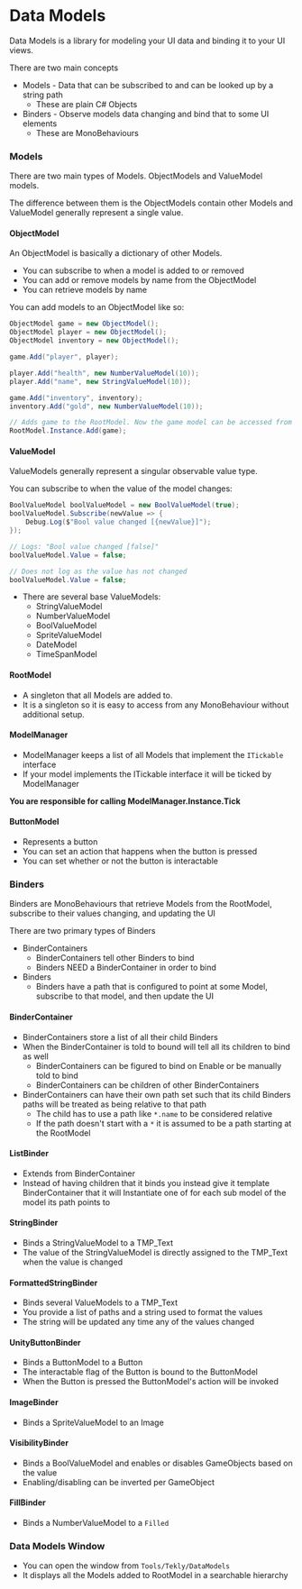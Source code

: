 # Data Models
Data Models is a library for modeling your UI data and binding it to your UI views.

There are two main concepts
- Models - Data that can be subscribed to and can be looked up by a string path
  - These are plain C# Objects
- Binders - Observe models data changing and bind that to some UI elements
   - These are MonoBehaviours 

### Models
There are two main types of Models. ObjectModels and ValueModel models.

The difference between them is the ObjectModels contain other Models and ValueModel generally represent a single value.

#### ObjectModel
An ObjectModel is basically a dictionary of other Models.

- You can subscribe to when a model is added to or removed
- You can add or remove models by name from the ObjectModel
- You can retrieve models by name

You can add models to an ObjectModel like so:

```csharp
ObjectModel game = new ObjectModel();
ObjectModel player = new ObjectModel();
ObjectModel inventory = new ObjectModel();

game.Add("player", player);

player.Add("health", new NumberValueModel(10));
player.Add("name", new StringValueModel(10));

game.Add("inventory", inventory);
inventory.Add("gold", new NumberValueModel(10));

// Adds game to the RootModel. Now the game model can be accessed from any Binder
RootModel.Instance.Add(game);
```

#### ValueModel
ValueModels generally represent a singular observable value type.

You can subscribe to when the value of the model changes:

```csharp
BoolValueModel boolValueModel = new BoolValueModel(true);
boolValueModel.Subscribe(newValue => {
    Debug.Log($"Bool value changed [{newValue}]");
});

// Logs: "Bool value changed [false]" 
boolValueModel.Value = false;

// Does not log as the value has not changed
boolValueModel.Value = false;
```

- There are several base ValueModels:
  - StringValueModel
  - NumberValueModel
  - BoolValueModel
  - SpriteValueModel
  - DateModel
  - TimeSpanModel

#### RootModel
- A singleton that all Models are added to. 
- It is a singleton so it is easy to access from any MonoBehaviour without additional setup.


#### ModelManager
- ModelManager keeps a list of all Models that implement the `ITickable` interface
- If your model implements the ITickable interface it will be ticked by ModelManager

**You are responsible for calling ModelManager.Instance.Tick**

#### ButtonModel
- Represents a button
- You can set an action that happens when the button is pressed
- You can set whether or not the button is interactable

### Binders
Binders are MonoBehaviours that retrieve Models from the RootModel, subscribe to their values changing, and updating the UI

There are two primary types of Binders

- BinderContainers
  - BinderContainers tell other Binders to bind
  - Binders NEED a BinderContainer in order to bind
- Binders
  - Binders have a path that is configured to point at some Model, subscribe to that model, and then update the UI

#### BinderContainer
- BinderContainers store a list of all their child Binders
- When the BinderContainer is told to bound will tell all its children to bind as well
  - BinderContainers can be figured to bind on Enable or be manually told to bind
  - BinderContainers can be children of other BinderContainers
- BinderContainers can have their own path set such that its child Binders paths will be treated as being relative to that path
  - The child has to use a path like `*.name` to be considered relative
  - If the path doesn't start with a `*` it is assumed to be a path starting at the RootModel

#### ListBinder
- Extends from BinderContainer
- Instead of having children that it binds you instead give it template BinderContainer that it will Instantiate one of for each sub model of the model its path points to

#### StringBinder
- Binds a StringValueModel to a TMP_Text
- The value of the StringValueModel is directly assigned to the TMP_Text when the value is changed

#### FormattedStringBinder
- Binds several ValueModels to a TMP_Text
- You provide a list of paths and a string used to format the values
- The string will be updated any time any of the values changed

#### UnityButtonBinder
- Binds a ButtonModel to a Button
- The interactable flag of the Button is bound to the ButtonModel
- When the Button is pressed the ButtonModel's action will be invoked

#### ImageBinder
- Binds a SpriteValueModel to an Image

#### VisibilityBinder
- Binds a BoolValueModel and enables or disables GameObjects based on the value
- Enabling/disabling can be inverted per GameObject

#### FillBinder
- Binds a NumberValueModel to a `Filled`


### Data Models Window
- You can open the window from `Tools/Tekly/DataModels`
- It displays all the Models added to RootModel in a searchable hierarchy